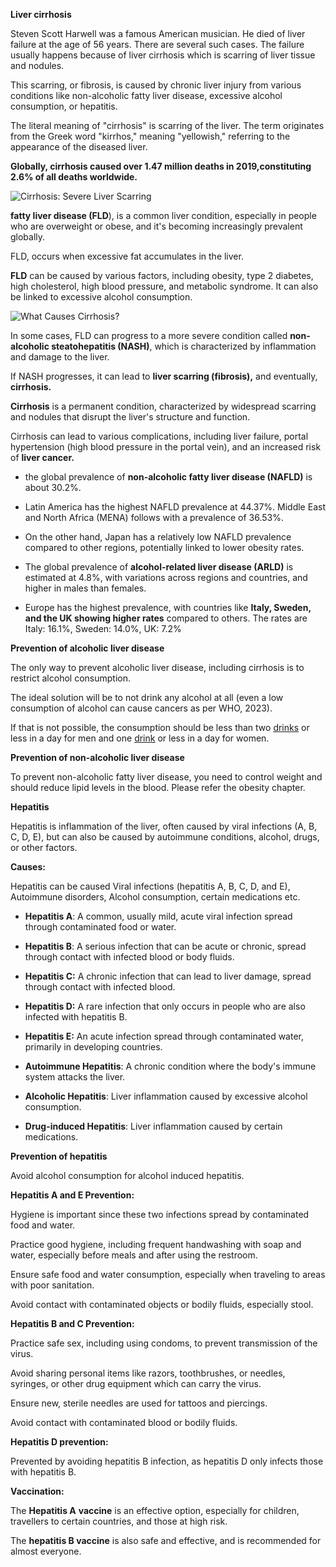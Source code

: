 **Liver cirrhosis**

Steven Scott Harwell was a famous American musician. He died of liver
failure at the age of 56 years. There are several such cases. The
failure usually happens because of liver cirrhosis which is scarring of
liver tissue and nodules.

This scarring, or fibrosis, is caused by chronic liver injury from
various conditions like non-alcoholic fatty liver disease, excessive
alcohol consumption, or hepatitis.

The literal meaning of \"cirrhosis\" is scarring of the liver. The term
originates from the Greek word \"kirrhos,\" meaning \"yellowish,\"
referring to the appearance of the diseased liver.

**Globally, cirrhosis caused over 1.47 million deaths in 2019,constituting 2.6% of all deaths worldwide.**

![Cirrhosis: Severe Liver
Scarring](/images/liveryy.jpg)

**fatty liver disease (FLD**), is a common liver condition, especially
in people who are overweight or obese, and it\'s becoming increasingly
prevalent globally. 

FLD, occurs when excessive fat accumulates in the liver. 

**FLD** can be caused by various factors, including obesity, type 2
diabetes, high cholesterol, high blood pressure, and metabolic
syndrome. It can also be linked to excessive alcohol consumption. 

![What Causes
Cirrhosis?](/images/liver2.jpg)

In some cases, FLD can progress to a more severe condition called
**non-alcoholic steatohepatitis (NASH)**, which is characterized by
inflammation and damage to the liver. 

If NASH progresses, it can lead to **liver scarring (fibrosis),** and
eventually, **cirrhosis.**

**Cirrhosis** is a permanent condition, characterized by widespread
scarring and nodules that disrupt the liver\'s structure and function. 

Cirrhosis can lead to various complications, including liver failure,
portal hypertension (high blood pressure in the portal vein), and an
increased risk of **liver cancer.**

- the global prevalence of **non-alcoholic fatty liver disease (NAFLD)**
  is about 30.2%. 

- Latin America has the highest NAFLD prevalence at 44.37%. Middle East
  and North Africa (MENA) follows with a prevalence of 36.53%. 

- On the other hand, Japan has a relatively low NAFLD prevalence
  compared to other regions, potentially linked to lower obesity rates. 

- The global prevalence of **alcohol-related liver disease (ARLD)** is
  estimated at 4.8%, with variations across regions and countries, and
  higher in males than females. 

- Europe has the highest prevalence, with countries like **Italy,
  Sweden, and the UK showing higher rates** compared to others. The
  rates are Italy: 16.1%, Sweden: 14.0%, UK: 7.2%

**Prevention of alcoholic liver disease**

The only way to prevent alcoholic liver disease, including cirrhosis is
to restrict alcohol consumption.

The ideal solution will be to not drink any alcohol at all (even a low
consumption of alcohol can cause cancers as per WHO, 2023).

If that is not possible, the consumption should be less than
two [<u>drinks</u>](https://www.cdc.gov/alcohol/standard-drink-sizes/index.html#cdc_generic_section_2-standard-alcohol-drink-sizes) or
less in a day for men and
one [<u>drink</u>](https://www.cdc.gov/alcohol/standard-drink-sizes/index.html#cdc_generic_section_2-standard-alcohol-drink-sizes) or
less in a day for women.

**Prevention of non-alcoholic liver disease**

To prevent non-alcoholic fatty liver disease, you need to control weight
and should reduce lipid levels in the blood. Please refer the obesity
chapter.

**Hepatitis**

Hepatitis is inflammation of the liver, often caused by viral infections
(A, B, C, D, E), but can also be caused by autoimmune conditions,
alcohol, drugs, or other factors. 

**Causes:**

Hepatitis can be caused Viral infections (hepatitis A, B, C, D, and E),
Autoimmune disorders, Alcohol consumption, certain medications etc. 

- **Hepatitis A**: A common, usually mild, acute viral infection spread
  through contaminated food or water. 

- **Hepatitis B**: A serious infection that can be acute or chronic,
  spread through contact with infected blood or body fluids. 

- **Hepatitis C:** A chronic infection that can lead to liver damage,
  spread through contact with infected blood. 

- **Hepatitis D:** A rare infection that only occurs in people who are
  also infected with hepatitis B. 

- **Hepatitis E:** An acute infection spread through contaminated water,
  primarily in developing countries. 

- **Autoimmune Hepatitis**: A chronic condition where the body\'s immune
  system attacks the liver. 

- **Alcoholic Hepatitis**: Liver inflammation caused by excessive
  alcohol consumption. 

- **Drug-induced Hepatitis**: Liver inflammation caused by certain
  medications. 

**Prevention of hepatitis**

Avoid alcohol consumption for alcohol induced hepatitis.

**Hepatitis A and E Prevention:**

Hygiene is important since these two infections spread by contaminated
food and water.

Practice good hygiene, including frequent handwashing with soap and
water, especially before meals and after using the restroom. 

Ensure safe food and water consumption, especially when traveling to
areas with poor sanitation. 

Avoid contact with contaminated objects or bodily fluids, especially
stool. 

**Hepatitis B and C Prevention:**

Practice safe sex, including using condoms, to prevent transmission of
the virus. 

Avoid sharing personal items like razors, toothbrushes, or needles,
syringes, or other drug equipment which can carry the virus. 

Ensure new, sterile needles are used for tattoos and piercings. 

Avoid contact with contaminated blood or bodily fluids. 

**Hepatitis D prevention:**

Prevented by avoiding hepatitis B infection, as hepatitis D only infects
those with hepatitis B.

**Vaccination:**

The **Hepatitis A** **vaccine** is an effective option, especially for
children, travellers to certain countries, and those at high risk. 

The **hepatitis B vaccine** is also safe and effective, and is
recommended for almost everyone. 

